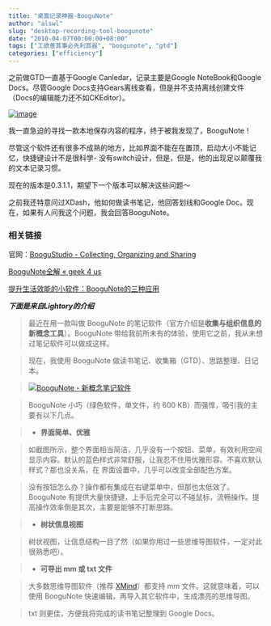 ```yaml
---
title: "桌面记录神器-BooguNote"
author: "alswl"
slug: "desktop-recording-tool-boogunote"
date: "2010-04-07T00:00:00+08:00"
tags: ["工欲善其事必先利其器", "boogunote", "gtd"]
categories: ["efficiency"]
---
```


之前做GTD一直基于Google Canledar，记录主要是Google NoteBook和Google Docs。尽管Google
Docs支持Gears离线查看，但是并不支持离线创建文件（Docs的编辑能力还不如CKEditor）。

[![image](https://4ocf5n.dijingchao.com/upload_dropbox/201004/boogu_note.jpg)](https://4ocf5n.dijingchao.com/upload_dropbox/201004/boogu_note.jpg)

我一直急迫的寻找一款本地保存内容的程序，终于被我发现了，BooguNote！

尽管这个软件还有很多不成熟的地方，比如界面不能在在置顶，启动大小不能记忆，快捷键设计不是很科学-
没有switch设计，但是，但是，他的出现足以颠覆我的文本记录习惯。

现在的版本是0.3.1.1，期望下一个版本可以解决这些问题～

之前我还特意问过XDash，他如何做读书笔记，他回答划线和Google Doc。现在，如果有人问我这个问题，我会回答BooguNote。

### 相关链接

官网：[BooguStudio - Collecting, Organizing and Sharing](http://boogu.me/)

[BooguNote全解 « geek 4 us](http://geek4.us/all-in-boogunote/)

[提升生活效能的小软件：BooguNote的三种应用](http://www.gtdstudy.com/?p=1761&replytocom=124821)

***下面是来自Lightory的介绍***

> 最近在用一款叫做 BooguNote 的笔记软件（官方介绍是**收集与组织信息的新概念工具**）。BooguNote
带给我前所未有的体验，使用它之前，我从未想过笔记软件可以做成这样。

>

> 现在，我使用 BooguNote 做读书笔记、收集箱（GTD）、思路整理、日记本。

>

> [![BooguNote - 新概念笔记软件](https://4ocf5n.dijingchao.com/upload_dropbox/201004/boogunote.png)](http://lightory.net/boogunote/479/)

>

> BooguNote 小巧（绿色软件，单文件，约 600 KB）而强悍，吸引我的主要有以下几点。

>

>   * **界面简单、优雅**

>

> 如截图所示，整个界面相当简洁，几乎没有一个按钮、菜单，有效利用空间显示内容。默认的蓝色样式非常舒服，让我忍不住用优雅形容。不喜欢默认样式？那也没关系，在
界面设置中，几乎可以改变全部配色方案。

>

> 没有按钮怎么办？操作都有集成在右键菜单中，但那也太低效了。BooguNote
有提供大量快捷键，上手后完全可以不碰鼠标，流畅操作。提高操作效率倒是其次，主要是能够不打断思路。

>

>   * **树状信息视图**

>

> 树状视图，让信息结构一目了然（如果你用过一些思维导图软件，一定对此很熟悉吧）。

>

>   * **可导出 mm 或 txt 文件**

>

> 大多数思维导图软件（推荐 [XMind](http://www.xmind.net/)）都支持 mm 文件。这就意味着，可以使用 BooguNote
快速编辑，再导入其它软件中，生成漂亮的思维导图。

>

> txt 则更佳，方便我将完成的读书笔记整理到 Google Docs。

